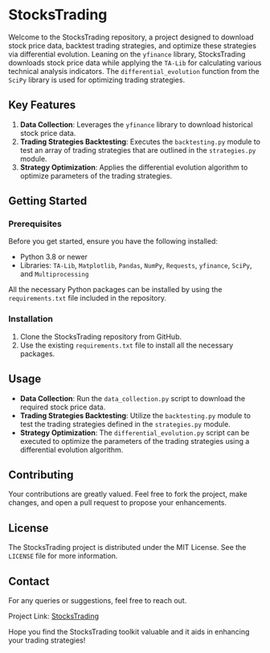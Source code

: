 # StocksTrading

Welcome to the StocksTrading repository, a project designed to download stock price data, backtest trading strategies, and optimize these strategies via differential evolution. Leaning on the `yfinance` library, StocksTrading downloads stock price data while applying the `TA-Lib` for calculating various technical analysis indicators. The `differential_evolution` function from the `SciPy` library is used for optimizing trading strategies.

## Key Features

1. **Data Collection**: Leverages the `yfinance` library to download historical stock price data.
2. **Trading Strategies Backtesting**: Executes the `backtesting.py` module to test an array of trading strategies that are outlined in the `strategies.py` module.
3. **Strategy Optimization**: Applies the differential evolution algorithm to optimize parameters of the trading strategies.

## Getting Started

### Prerequisites
Before you get started, ensure you have the following installed:

- Python 3.8 or newer
- Libraries: `TA-Lib`, `Matplotlib`, `Pandas`, `NumPy`, `Requests`, `yfinance`, `SciPy`, and `Multiprocessing`

All the necessary Python packages can be installed by using the `requirements.txt` file included in the repository.

### Installation
1. Clone the StocksTrading repository from GitHub.
2. Use the existing `requirements.txt` file to install all the necessary packages.

## Usage

- **Data Collection**: Run the `data_collection.py` script to download the required stock price data.
- **Trading Strategies Backtesting**: Utilize the `backtesting.py` module to test the trading strategies defined in the `strategies.py` module.
- **Strategy Optimization**: The `differential_evolution.py` script can be executed to optimize the parameters of the trading strategies using a differential evolution algorithm.

## Contributing
Your contributions are greatly valued. Feel free to fork the project, make changes, and open a pull request to propose your enhancements.

## License
The StocksTrading project is distributed under the MIT License. See the `LICENSE` file for more information.

## Contact
For any queries or suggestions, feel free to reach out.

Project Link: [StocksTrading](https://github.com/shot4rz/StocksTrading)

Hope you find the StocksTrading toolkit valuable and it aids in enhancing your trading strategies!
